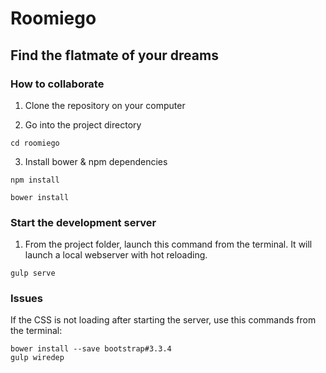 # Roomiego

## Find the flatmate of your dreams

### How to collaborate

1. Clone the repository on your computer

2. Go into the project directory

`cd roomiego`

3. Install bower & npm dependencies

`npm install`

`bower install` 

### Start the development server
1. From the project folder, launch this command from the terminal. It will launch a local webserver with hot reloading.

`gulp serve`

### Issues
If the CSS is not loading after starting the server, use this commands from the terminal:

```
bower install --save bootstrap#3.3.4
gulp wiredep
```
